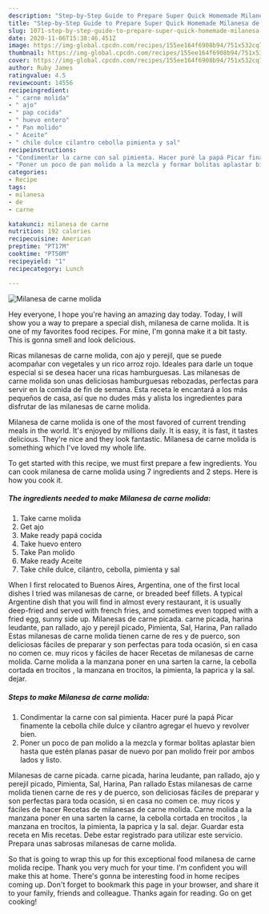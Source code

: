 ```yaml
---
description: "Step-by-Step Guide to Prepare Super Quick Homemade Milanesa de carne molida"
title: "Step-by-Step Guide to Prepare Super Quick Homemade Milanesa de carne molida"
slug: 1071-step-by-step-guide-to-prepare-super-quick-homemade-milanesa-de-carne-molida
date: 2020-11-06T15:38:46.451Z
image: https://img-global.cpcdn.com/recipes/155ee164f6908b94/751x532cq70/milanesa-de-carne-molida-foto-principal.jpg
thumbnail: https://img-global.cpcdn.com/recipes/155ee164f6908b94/751x532cq70/milanesa-de-carne-molida-foto-principal.jpg
cover: https://img-global.cpcdn.com/recipes/155ee164f6908b94/751x532cq70/milanesa-de-carne-molida-foto-principal.jpg
author: Ruby James
ratingvalue: 4.5
reviewcount: 14556
recipeingredient:
- " carne molida"
- " ajo"
- " pap cocida"
- " huevo entero"
- " Pan molido"
- " Aceite"
- " chile dulce cilantro cebolla pimienta y sal"
recipeinstructions:
- "Condimentar la carne con sal pimienta. Hacer puré la papá Picar finamente la cebolla chile dulce y cilantro agregar el huevo y revolver bien."
- "Poner un poco de pan molido a la mezcla y formar bolitas aplastar bien hasta que estén planas pasar de nuevo por pan molido freír por ambos lados y listo."
categories:
- Recipe
tags:
- milanesa
- de
- carne

katakunci: milanesa de carne 
nutrition: 192 calories
recipecuisine: American
preptime: "PT17M"
cooktime: "PT50M"
recipeyield: "1"
recipecategory: Lunch

---
```



![Milanesa de carne molida](https://img-global.cpcdn.com/recipes/155ee164f6908b94/751x532cq70/milanesa-de-carne-molida-foto-principal.jpg)

Hey everyone, I hope you're having an amazing day today. Today, I will show you a way to prepare a special dish, milanesa de carne molida. It is one of my favorites food recipes. For mine, I'm gonna make it a bit tasty. This is gonna smell and look delicious.

Ricas milanesas de carne molida, con ajo y perejil, que se puede acompañar con vegetales y un rico arroz rojo. Ideales para darle un toque especial si se desea hacer una ricas hamburguesas. Las milanesas de carne molida son unas deliciosas hamburguesas rebozadas, perfectas para servir en la comida de fin de semana. Esta receta le encantará a los más pequeños de casa, así que no dudes más y alista los ingredientes para disfrutar de las milanesas de carne molida.

Milanesa de carne molida is one of the most favored of current trending meals in the world. It's enjoyed by millions daily. It is easy, it is fast, it tastes delicious. They're nice and they look fantastic. Milanesa de carne molida is something which I've loved my whole life.


To get started with this recipe, we must first prepare a few ingredients. You can cook milanesa de carne molida using 7 ingredients and 2 steps. Here is how you cook it.

<!--inarticleads1-->

##### The ingredients needed to make Milanesa de carne molida:

1. Take  carne molida
1. Get  ajo
1. Make ready  papá cocida
1. Take  huevo entero
1. Take  Pan molido
1. Make ready  Aceite
1. Take  chile dulce, cilantro, cebolla, pimienta y sal


When I first relocated to Buenos Aires, Argentina, one of the first local dishes I tried was milanesas de carne, or breaded beef fillets. A typical Argentine dish that you will find in almost every restaurant, it is usually deep-fried and served with french fries, and sometimes even topped with a fried egg, sunny side up. Milanesas de carne picada. carne picada, harina leudante, pan rallado, ajo y perejil picado, Pimienta, Sal, Harina, Pan rallado Estas milanesas de carne molida tienen carne de res y de puerco, son deliciosas fáciles de preparar y son perfectas para toda ocasión, si en casa no comen ce. muy ricos y fáciles de hacer Recetas de milanesas de carne molida. Carne molida a la manzana poner en una sarten la carne, la cebolla cortada en trocitos , la manzana en trocitos, la pimienta, la paprica y la sal. dejar. 

<!--inarticleads2-->

##### Steps to make Milanesa de carne molida:

1. Condimentar la carne con sal pimienta. Hacer puré la papá Picar finamente la cebolla chile dulce y cilantro agregar el huevo y revolver bien.
1. Poner un poco de pan molido a la mezcla y formar bolitas aplastar bien hasta que estén planas pasar de nuevo por pan molido freír por ambos lados y listo.


Milanesas de carne picada. carne picada, harina leudante, pan rallado, ajo y perejil picado, Pimienta, Sal, Harina, Pan rallado Estas milanesas de carne molida tienen carne de res y de puerco, son deliciosas fáciles de preparar y son perfectas para toda ocasión, si en casa no comen ce. muy ricos y fáciles de hacer Recetas de milanesas de carne molida. Carne molida a la manzana poner en una sarten la carne, la cebolla cortada en trocitos , la manzana en trocitos, la pimienta, la paprica y la sal. dejar. Guardar esta receta en Mis recetas. Debe estar registrado para utilizar este servicio. Prepara unas sabrosas milanesas de carne molida. 

So that is going to wrap this up for this exceptional food milanesa de carne molida recipe. Thank you very much for your time. I'm confident you will make this at home. There's gonna be interesting food in home recipes coming up. Don't forget to bookmark this page in your browser, and share it to your family, friends and colleague. Thanks again for reading. Go on get cooking!
